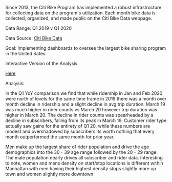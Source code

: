 Since 2013, the Citi Bike Program has implemented a robust infrastructure for collecting data on the program's utilization. Each month bike data is collected, organized, and made public on the Citi Bike Data webpage.

Data Range: Q1 2019 v Q1 2020

Data Source: [Citi Bike Data](https://www.citibikenyc.com/system-data) 

Goal: Implementing dashboards to oversee the largest bike sharing program in the United Sates.

Interactive Version of the Analysis

[Here](https://public.tableau.com/views/KeithHorbinCitiBike/Dashboard1?:display_count=y&publish=yes&:origin=viz_share_link) 

Analysis:

In the Q1 YoY comparison we find that while ridership in Jan and Feb 2020 were north of levels for the same time frame in 2019 there was a month over month decline in ridership and a slight decline in avg trip duration. March 19 was much higher in rider counts vs March 20 however trip duration was higher in March 20. The decline in rider counts was spearheaded by a decline in subscribers, falling from its peak in March 19. Customer rider type actually saw gains for the entirety of  Q1 20, while these numbers are modest and overshadowed by subscribers its worth nothing that every month outperformed the same month for prior year. 	



Men make up the largest share of rider population and drive the age demographics into the 30 - 39 age range followed by the 20 - 29 range. The male population nearly drives all subscriber and rider data. Interesting to note, women and mens density on start/stop locations is different within Manhattan with men having their highest density stops slightly more up town and women slightly more downtown  

